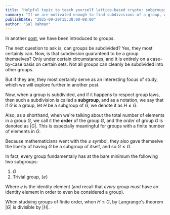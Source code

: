 ```yaml
---
title: "Helpful topic to teach yourself lattice-based crypto: subgroups and Lagrange's theorem"
summary: "If we are motivated enough to find subdivisions of a group, we can subdivide them into subgroups. But we can't just do this blindly; there are certain discovered and implied of rules of math that makes arbitrary division of groups highly difficult. This article goes over some detailed overview of Lagrange's theorem, which should serve as a gateway towards other topics."
publishDate: "2025-09-20T15:38:00-08:00"
author: "Sal Rahman"
---
```


In another [post](https://blog.salrahman.com/posts/2025/09/groups), we have been introduced to groups.

The next question to ask is, can groups be subdivided? Yes, they most certainly can. Now, is that subdivision guaranteed to be a group themselves? Only under certain circumstances, and it is entirely on a case-by-case basis on certain sets. Not all groups can cleanly be subdivided into other groups.

But if they are, they most certainly serve as an interesting focus of study, which we will explore further in another post.

Now, when a group is subdivided, and if it happens to respect group laws, then such a subdivision is called a **subgroup**, and as a notation, we say that if $G$ is a group, let $H$ be a subgroup of $G$, we denote it as $H \leq G$.

Also, as a shorthand, when we're talking about the total number of elements in a group $G$, we call it the **order** of the group $G$, and the _order_ of group $G$ is denoted as $|G|$. This is especially meaningful for groups with a finite number of elements in $G$.

Because mathematicians went with the $\leq$ symbol, they also gave themselve the liberty of having $G$ be a subgroup of itself, and so $G \leq G$.

In fact, every group fundamentally has at the bare minimum the following two subgroups:

1. $G$
2. Trivial group, $\{e\}$

Where $e$ is the identity element (and recall that _every_ group _must_ have an identity element in order to even be considered a group).

When studying groups of finite order, when $H \leq G$, by Langrange's theorem $|G|$ is divisible by $|H|$.
